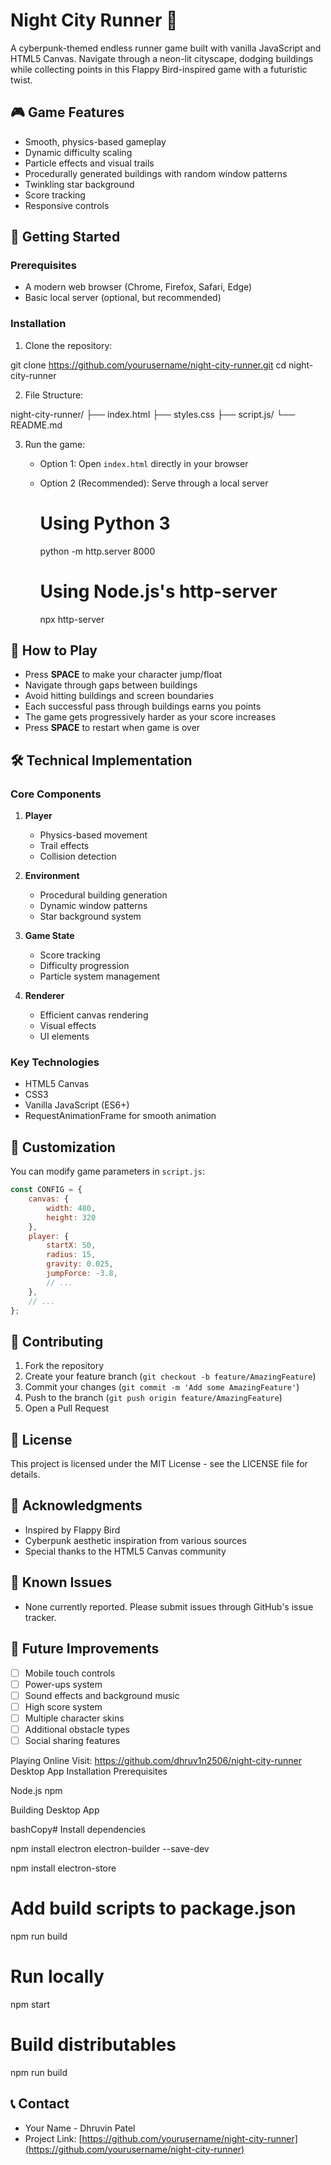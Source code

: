 # Night City Runner 🌃

A cyberpunk-themed endless runner game built with vanilla JavaScript and HTML5 Canvas. Navigate through a neon-lit cityscape, dodging buildings while collecting points in this Flappy Bird-inspired game with a futuristic twist.

## 🎮 Game Features

- Smooth, physics-based gameplay
- Dynamic difficulty scaling
- Particle effects and visual trails
- Procedurally generated buildings with random window patterns
- Twinkling star background
- Score tracking
- Responsive controls

## 🚀 Getting Started

### Prerequisites
- A modern web browser (Chrome, Firefox, Safari, Edge)
- Basic local server (optional, but recommended)

### Installation

1. Clone the repository:

git clone https://github.com/yourusername/night-city-runner.git
cd night-city-runner


2. File Structure:

night-city-runner/
├── index.html
├── styles.css
├── script.js/
└── README.md


3. Run the game:
   - Option 1: Open `index.html` directly in your browser
   - Option 2 (Recommended): Serve through a local server
     
     # Using Python 3
     python -m http.server 8000
     
     # Using Node.js's http-server
     npx http-server
     

## 🎯 How to Play

- Press **SPACE** to make your character jump/float
- Navigate through gaps between buildings
- Avoid hitting buildings and screen boundaries
- Each successful pass through buildings earns you points
- The game gets progressively harder as your score increases
- Press **SPACE** to restart when game is over

## 🛠️ Technical Implementation

### Core Components

1. **Player**
   - Physics-based movement
   - Trail effects
   - Collision detection

2. **Environment**
   - Procedural building generation
   - Dynamic window patterns
   - Star background system

3. **Game State**
   - Score tracking
   - Difficulty progression
   - Particle system management

4. **Renderer**
   - Efficient canvas rendering
   - Visual effects
   - UI elements

### Key Technologies

- HTML5 Canvas
- CSS3
- Vanilla JavaScript (ES6+)
- RequestAnimationFrame for smooth animation

## 🔧 Customization

You can modify game parameters in `script.js`:

```javascript
const CONFIG = {
    canvas: {
        width: 480,
        height: 320
    },
    player: {
        startX: 50,
        radius: 15,
        gravity: 0.025,
        jumpForce: -3.8,
        // ...
    },
    // ...
};
```

## 🤝 Contributing

1. Fork the repository
2. Create your feature branch (`git checkout -b feature/AmazingFeature`)
3. Commit your changes (`git commit -m 'Add some AmazingFeature'`)
4. Push to the branch (`git push origin feature/AmazingFeature`)
5. Open a Pull Request

## 📝 License

This project is licensed under the MIT License - see the LICENSE file for details.

## 🙏 Acknowledgments

- Inspired by Flappy Bird
- Cyberpunk aesthetic inspiration from various sources
- Special thanks to the HTML5 Canvas community

## 🐛 Known Issues

- None currently reported. Please submit issues through GitHub's issue tracker.

## 🚧 Future Improvements

- [ ] Mobile touch controls
- [ ] Power-ups system
- [ ] Sound effects and background music
- [ ] High score system
- [ ] Multiple character skins
- [ ] Additional obstacle types
- [ ] Social sharing features

Playing Online
Visit: https://github.com/dhruv1n2506/night-city-runner
Desktop App Installation
Prerequisites


Node.js
npm


Building Desktop App

bashCopy# 
Install dependencies

npm install electron electron-builder --save-dev

npm install electron-store

# Add build scripts to package.json
npm run build

# Run locally
npm start

# Build distributables
npm run build

## 📞 Contact
- Your Name - Dhruvin Patel
- Project Link: [https://github.com/yourusername/night-city-runner](https://github.com/yourusername/night-city-runner)
